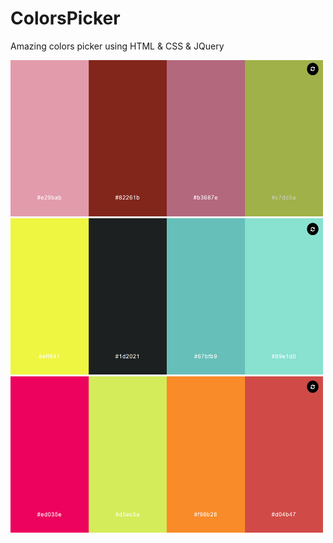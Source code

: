 # ColorsPicker
Amazing colors picker using HTML & CSS & JQuery
<div>
  <img src="https://github.com/arminmehraeen/ColorsPicker/blob/main/Photos/img1.png" width="500" height="250">
</div>
<div>
  <img src="https://github.com/arminmehraeen/ColorsPicker/blob/main/Photos/img3.png" width="500" height="250">
</div>
<div>
  <img src="https://github.com/arminmehraeen/ColorsPicker/blob/main/Photos/img2.png" width="500" height="250">
</div>
